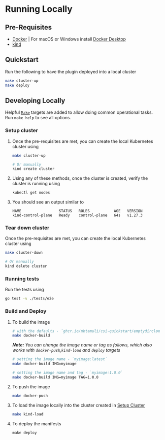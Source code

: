 # Running Locally

## Pre-Requisites

- [Docker](https://docs.docker.com/engine/install/) | For macOS or Windows install [Docker Desktop](https://docs.docker.com/desktop/)
- [kind](https://kind.sigs.k8s.io/docs/user/quick-start/#installation)

## Quickstart

Run the following to have the plugin deployed into a local cluster

```sh
make cluster-up
make deploy
```

## Developing Locally

Helpful [`Make`][1] targets are added to allow doing common operational tasks. Run `make help` to see all options.

### Setup cluster

1. Once the pre-requisites are met, you can create the local Kubernetes cluster using
    ```sh
    make cluster-up

    # Or manually
    kind create cluster
    ```

1. Using any of these methods, once the cluster is created, verify the cluster is running using
    ```sh
    kubectl get nodes
    ```

1. You should see an output similar to
    ```
    NAME                 STATUS   ROLES           AGE   VERSION
    kind-control-plane   Ready    control-plane   64s   v1.27.3
    ```

### Tear down cluster

Once the pre-requisites are met, you can create the local Kubernetes cluster using
  ```sh
  make cluster-down

  # Or manually
  kind delete cluster
  ```

### Running tests

Run the tests using
```sh
go test -v ./tests/e2e
```

### Build and Deploy

1. To build the image
    ```sh
    # with the defaults - `ghcr.io/mbtamuli/csi-quickstart/emptydirclone:latest`
    make docker-build
    ```
    _**Note:** You can change the image name or tag as follows, which also works with `docker-push`,`kind-load` and `deploy` targets_
    ```sh
    # setting the image name - `myimage:latest`
    make docker-build IMG=myimage

    # setting the image name and tag - `myimage:1.0.0`
    make docker-build IMG=myimage TAG=1.0.0
    ```

1. To push the image
    ```sh
    make docker-push
    ```

1. To load the image locally into the cluster created in [Setup Cluster](#setup-cluster)
    ```sh
    make kind-load
    ```

1. To deploy the manifests
    ```
    make deploy
    ```

[1]: https://www.gnu.org/software/make/
